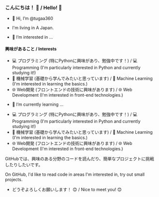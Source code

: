 ### こんにちは！ 👋 / Hello! 👋
- 👋 Hi, I’m @tugaa360
- I'm living in A Japan.


- 👀 I’m interested in ...
#### 興味があること / Interests

* 💻 プログラミング (特にPythonに興味があり、勉強中です！) / 💻 Programming (I'm particularly interested in Python and currently studying it!)
* 🤖 機械学習 (基礎から学んでみたいと思っています) / 🤖 Machine Learning (I'm interested in learning the basics.)
* 🌐 Web開発 (フロントエンドの技術に興味があります) / 🌐 Web Development (I'm interested in front-end technologies.)

- 🌱 I’m currently learning ...

* 💻 プログラミング (特にPythonに興味があり、勉強中です！) / 💻 Programming (I'm particularly interested in Python and currently studying it!)
* 🤖 機械学習 (基礎から学んでみたいと思っています) / 🤖 Machine Learning (I'm interested in learning the basics.)
* 🌐 Web開発 (フロントエンドの技術に興味があります) / 🌐 Web Development (I'm interested in front-end technologies.)
  
GitHubでは、興味のある分野のコードを読んだり、簡単なプロジェクトに挑戦したりしたいです。

On GitHub, I'd like to read code in areas I'm interested in, try out small projects.

* どうぞよろしくお願いします！ 😊 / Nice to meet you! 😊
<!---
- 💞️ I’m looking to collaborate on ...
- 📫 How to reach me ...
- 😄 Pronouns: ...
- ⚡ Fun fact: ...

GitHubでは、興味のある分野のコードを読んだり、簡単なプロジェクトに挑戦したり、BluePrince の翻訳にも関われたら嬉しいです。

On GitHub, I'd like to read code in areas I'm interested in, try out small projects, and hopefully get involved in the translation of BluePrince.



tugaa360/tugaa360 is a ✨ special ✨ repository because its `README.md` (this file) appears on your GitHub profile.
You can click the Preview link to take a look at your changes.
--->
